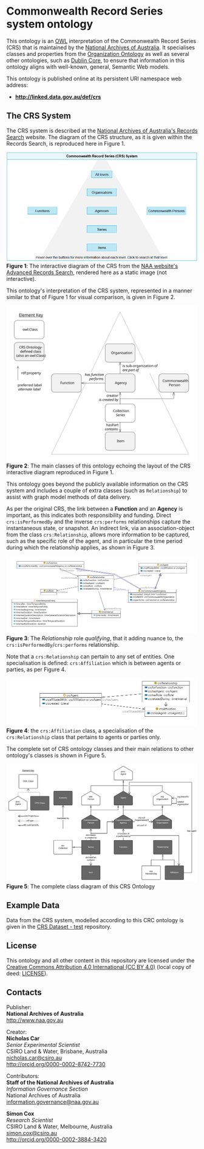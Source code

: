 # Commonwealth Record Series system ontology

This ontology is an [OWL](https://www.w3.org/OWL/) interpretation of the Commonwealth Record Series (CRS) that is maintained by the [National Archives of Australia](http://naa.gov.au). It specialises classes and properties from the [Organization Ontology](https://www.w3.org/TR/vocab-org/) as well as several other ontologies, such as [Dublin Core](http://www.dublincore.org/documents/dcmi-terms/), to ensure that information in this ontology aligns with well-known, general, Semantic Web models.

This ontology is published online at its persistent URI namespace web address:

* **<http://linked.data.gov.au/def/crs>**

## The CRS System
The CRS system is described at the [National Archives of Australia's Records Search](https://recordsearch.naa.gov.au/SearchNRetrieve/Interface/SearchScreens/AdvSearchMain.aspx) website. The diagram of the CRS structure, as it is given within the Records Search, is reproduced here in Figure 1.

![](images/crs-naa.png)  
**Figure 1**: The interactive diagram of the CRS from the [NAA website's Advanced Records Search](https://recordsearch.naa.gov.au/SearchNRetrieve/Interface/SearchScreens/AdvSearchMain.aspx), rendered here as a static image (not interactive).

This ontology's interpretation of the CRS system, represented in a manner similar to that of Figure 1 for visual comparison, is given in Figure 2.

![](images/crs-pyramid.svg)  
**Figure 2**: The main classes of this ontology echoing the layout of the CRS interactive diagram reproduced in Figure 1.

This ontology goes beyond the publicly available information on the CRS system and includes a couple of extra classes (such as `Relationship`) to assist with graph model methods of data delivery.

As per the original CRS, the link between a **Function** and an **Agency** is important, as this indicates both responsibility and funding.
Direct `crs:isPerformedBy` and the inverse `crs:performs` relationships capture the instantaneous state, or snapshot.
An indirect link, via an association-object from the class `crs:Relationship`, allows more information to be captured, such as the specific role of the agent, and in particular the time period during which the relationship applies, as shown in Figure 3.

![](images/relationship.png)
**Figure 3**: The *Relationship* role *qualifying*, that it adding nuance to, the `crs:isPerformedBy`/`crs:performs` relationship.

Note that a `crs:Relationship` can pertain to any set of entities.
One specialisation is defined: `crs:Affiliation` which is between agents or parties, as per Figure 4.

![](images/affiliation.png)
**Figure 4**: the `crs:Affiliation` class, a specialisation of the `crs:Relationship` class that pertains to agents or parties only.

The complete set of CRS ontology classes and their main relations to other ontology's classes is shown in Figure 5.

![](images/crs.svg)  
**Figure 5**: The complete class diagram of this CRS Ontology


## Example Data
Data from the CRS system, modelled according to this CRC ontology is given in the [CRS Dataset - test](https://github.com/CSIRO-enviro-informatics/crs-dataset-test) repository.


## License
This ontology and all other content in this repository are licensed under the [Creative Commons Attribution 4.0 International (CC BY 4.0)](https://creativecommons.org/licenses/by/4.0/) (local copy of deed: [LICENSE](LICENSE)).


## Contacts
Publisher:  
**National Archives of Australia**  
<http://www.naa.gov.au>  

Creator:  
**Nicholas Car**  
*Senior Experimental Scientist*  
CSIRO Land & Water, Brisbane, Australia    
<nicholas.car@csiro.au>  
<http://orcid.org/0000-0002-8742-7730>  

Contributors:  
**Staff of the National Archives of Australia**  
*Information Governance Section*  
National Archives of Australia  
<information.governance@naa.gov.au>  

**Simon Cox**  
*Research Scientist*  
CSIRO Land & Water, Melbourne, Australia    
<simon.cox@csiro.au>  
<http://orcid.org/0000-0002-3884-3420>  
